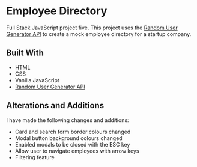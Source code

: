 # Employee Directory 
Full Stack JavaScript project five. This project uses the [Random User Generator API](https://randomuser.me/) to create a 
mock employee directory for a startup company.

## Built With
* HTML
* CSS
* Vanilla JavaScript
* [Random User Generator API](https://randomuser.me/)

## Alterations and Additions
I have made the following changes and additions:

* Card and search form border colours changed
* Modal button background colours changed 
* Enabled modals to be closed with the ESC key
* Allow user to navigate employees with arrow keys
* Filtering feature